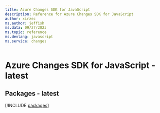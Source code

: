 ```yaml
---
title: Azure Changes SDK for JavaScript
description: Reference for Azure Changes SDK for JavaScript
author: xirzec
ms.author: jeffish
ms.data: 09/27/2023
ms.topic: reference
ms.devlang: javascript
ms.service: changes
---
```

# Azure Changes SDK for JavaScript - latest
## Packages - latest
[!INCLUDE [packages](changes-index.md)]